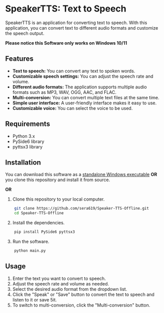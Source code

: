 # SpeakerTTS: Text to Speech

SpeakerTTS is an application for converting text to speech. With this application, you can convert text to different audio formats and customize the speech output.

**Please notice this Software only works on Windows 10/11**

## Features

* **Text to speech:** You can convert any text to spoken words.
* **Customizable speech settings:** You can adjust the speech rate and volume.
* **Different audio formats:** The application supports multiple audio formats such as MP3, WAV, OGG, AAC, and FLAC.
* **Multi-conversion:** You can convert multiple text files at the same time.
* **Simple user interface:** A user-friendly interface makes it easy to use.
* **Customizable voice:** You can select the voice to be used.

## Requirements

* Python 3.x
* PySide6 library
* pyttsx3 library

## Installation

You can download this software as a [standalone Windows executable]() **OR** you clone this repository and install it from source.

**OR**

1. Clone this repository to your local computer.

```bash
    git clone https://github.com/sera619/Speaker-TTS-Offline.git
    cd Speaker-TTS-Offline
```

2. Install the dependencies.
   
```bash
    pip install PySide6 pyttsx3
```

3. Run the software.

```bash
    python main.py
```

## Usage

1. Enter the text you want to convert to speech.
2. Adjust the speech rate and volume as needed.
3. Select the desired audio format from the dropdown list.
4. Click the "Speak" or "Save" button to convert the text to speech and listen to it or save 5it.
5. To switch to multi-conversion, click the "Multi-conversion" button.
